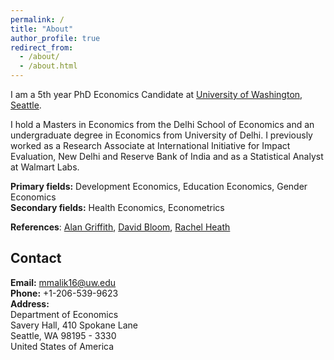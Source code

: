 ```yaml
---
permalink: /
title: "About"
author_profile: true
redirect_from: 
  - /about/
  - /about.html
---
```



I am a 5th year PhD Economics Candidate at [University of Washington, Seattle](https://econ.washington.edu/people/manya-malik).

I hold a Masters in Economics from the Delhi School of Economics and an undergraduate degree in Economics from University of Delhi. I previously worked as a Research Associate at International Initiative for Impact Evaluation, New Delhi and Reserve Bank of India and as a Statistical Analyst at Walmart Labs.

**Primary fields:** Development Economics, Education Economics, Gender Economics  
**Secondary fields:** Health Economics, Econometrics

**References**: [Alan Griffith](https://sites.google.com/site/alangriffithecon/), [David Bloom](https://hsph.harvard.edu/profile/david-bloom/), [Rachel Heath](https://faculty.washington.edu/rmheath/)

Contact
------
**Email:** mmalik16@uw.edu  
**Phone:** +1-206-539-9623  
**Address:**  
Department of Economics  
Savery Hall, 410 Spokane Lane   
Seattle, WA 98195 - 3330  
United States of America


